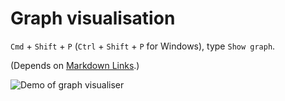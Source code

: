 # Graph visualisation

`Cmd` + `Shift` + `P` (`Ctrl` + `Shift` + `P` for Windows), type `Show graph`.

(Depends on [Markdown Links](https://marketplace.visualstudio.com/items?itemName=tchayen.markdown-links).)

![Demo of graph visualiser](assets/images/foam-navigation-demo.gif)

[//begin]: # "Autogenerated link references for markdown compatibility"
[wiki-links]: wiki-links "Wiki Links"
[todo]: todo "Todo"
[//end]: # "Autogenerated link references"
